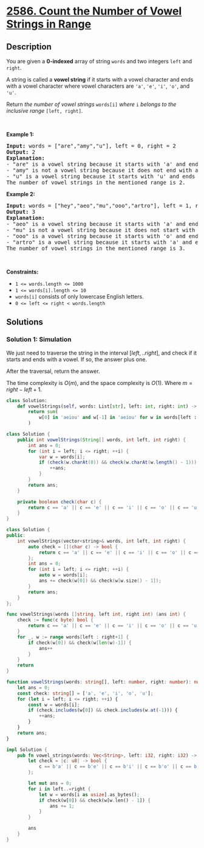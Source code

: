 # [2586. Count the Number of Vowel Strings in Range](https://leetcode.com/problems/count-the-number-of-vowel-strings-in-range)


## Description

<p>You are given a <strong>0-indexed</strong> array of string <code>words</code> and two integers <code>left</code> and <code>right</code>.</p>

<p>A string is called a <strong>vowel string</strong> if it starts with a vowel character and ends with a vowel character where vowel characters are <code>&#39;a&#39;</code>, <code>&#39;e&#39;</code>, <code>&#39;i&#39;</code>, <code>&#39;o&#39;</code>, and <code>&#39;u&#39;</code>.</p>

<p>Return <em>the number of vowel strings </em><code>words[i]</code><em> where </em><code>i</code><em> belongs to the inclusive range </em><code>[left, right]</code>.</p>

<p>&nbsp;</p>
<p><strong class="example">Example 1:</strong></p>

<pre>
<strong>Input:</strong> words = [&quot;are&quot;,&quot;amy&quot;,&quot;u&quot;], left = 0, right = 2
<strong>Output:</strong> 2
<strong>Explanation:</strong> 
- &quot;are&quot; is a vowel string because it starts with &#39;a&#39; and ends with &#39;e&#39;.
- &quot;amy&quot; is not a vowel string because it does not end with a vowel.
- &quot;u&quot; is a vowel string because it starts with &#39;u&#39; and ends with &#39;u&#39;.
The number of vowel strings in the mentioned range is 2.
</pre>

<p><strong class="example">Example 2:</strong></p>

<pre>
<strong>Input:</strong> words = [&quot;hey&quot;,&quot;aeo&quot;,&quot;mu&quot;,&quot;ooo&quot;,&quot;artro&quot;], left = 1, right = 4
<strong>Output:</strong> 3
<strong>Explanation:</strong> 
- &quot;aeo&quot; is a vowel string because it starts with &#39;a&#39; and ends with &#39;o&#39;.
- &quot;mu&quot; is not a vowel string because it does not start with a vowel.
- &quot;ooo&quot; is a vowel string because it starts with &#39;o&#39; and ends with &#39;o&#39;.
- &quot;artro&quot; is a vowel string because it starts with &#39;a&#39; and ends with &#39;o&#39;.
The number of vowel strings in the mentioned range is 3.
</pre>

<p>&nbsp;</p>
<p><strong>Constraints:</strong></p>

<ul>
	<li><code>1 &lt;= words.length &lt;= 1000</code></li>
	<li><code>1 &lt;= words[i].length &lt;= 10</code></li>
	<li><code>words[i]</code> consists of only lowercase English letters.</li>
	<li><code>0 &lt;= left &lt;= right &lt; words.length</code></li>
</ul>

## Solutions

### Solution 1: Simulation

We just need to traverse the string in the interval $[left,.. right]$, and check if it starts and ends with a vowel. If so, the answer plus one.

After the traversal, return the answer.

The time complexity is $O(m)$, and the space complexity is $O(1)$. Where $m = right - left + 1$.

<!-- tabs:start -->

```python
class Solution:
    def vowelStrings(self, words: List[str], left: int, right: int) -> int:
        return sum(
            w[0] in 'aeiou' and w[-1] in 'aeiou' for w in words[left : right + 1]
        )
```

```java
class Solution {
    public int vowelStrings(String[] words, int left, int right) {
        int ans = 0;
        for (int i = left; i <= right; ++i) {
            var w = words[i];
            if (check(w.charAt(0)) && check(w.charAt(w.length() - 1))) {
                ++ans;
            }
        }
        return ans;
    }

    private boolean check(char c) {
        return c == 'a' || c == 'e' || c == 'i' || c == 'o' || c == 'u';
    }
}
```

```cpp
class Solution {
public:
    int vowelStrings(vector<string>& words, int left, int right) {
        auto check = [](char c) -> bool {
            return c == 'a' || c == 'e' || c == 'i' || c == 'o' || c == 'u';
        };
        int ans = 0;
        for (int i = left; i <= right; ++i) {
            auto w = words[i];
            ans += check(w[0]) && check(w[w.size() - 1]);
        }
        return ans;
    }
};
```

```go
func vowelStrings(words []string, left int, right int) (ans int) {
	check := func(c byte) bool {
		return c == 'a' || c == 'e' || c == 'i' || c == 'o' || c == 'u'
	}
	for _, w := range words[left : right+1] {
		if check(w[0]) && check(w[len(w)-1]) {
			ans++
		}
	}
	return
}
```

```ts
function vowelStrings(words: string[], left: number, right: number): number {
    let ans = 0;
    const check: string[] = ['a', 'e', 'i', 'o', 'u'];
    for (let i = left; i <= right; ++i) {
        const w = words[i];
        if (check.includes(w[0]) && check.includes(w.at(-1))) {
            ++ans;
        }
    }
    return ans;
}
```

```rust
impl Solution {
    pub fn vowel_strings(words: Vec<String>, left: i32, right: i32) -> i32 {
        let check = |c: u8| -> bool {
            c == b'a' || c == b'e' || c == b'i' || c == b'o' || c == b'u'
        };

        let mut ans = 0;
        for i in left..=right {
            let w = words[i as usize].as_bytes();
            if check(w[0]) && check(w[w.len() - 1]) {
                ans += 1;
            }
        }

        ans
    }
}
```

<!-- tabs:end -->

<!-- end -->
